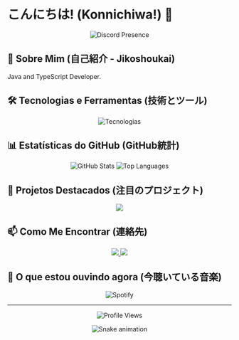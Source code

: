 # こんにちは! (Konnichiwa!) 👋

<div align="center">
  <img src="https://lanyard.cnrad.dev/api/936545483378290708" alt="Discord Presence" />
</div>

## 🎌 Sobre Mim (自己紹介 - Jikoshoukai)

Java and TypeScript Developer.

## 🛠️ Tecnologias e Ferramentas (技術とツール)

<div align="center">
  <img src="https://skillicons.dev/icons?i=ts,react,nodejs,git,github,discord&theme=dark" alt="Tecnologias" />
</div>

## 📊 Estatísticas do GitHub (GitHub統計)

<div align="center">
  <img src="https://github-readme-stats.vercel.app/api?username=gethigheasy&show_icons=true&theme=radical" alt="GitHub Stats" />
  <img src="https://github-readme-stats.vercel.app/api/top-langs/?username=gethigheasy&layout=compact&theme=radical" alt="Top Languages" />
</div>

## 🌸 Projetos Destacados (注目のプロジェクト)

<div align="center">
  <a href="https://github.com/gethigheasy/selfbot-data-checker">
    <img src="https://github-readme-stats.vercel.app/api/pin/?username=gethigheasy&repo=selfbot-data-checker&theme=radical" />
  </a>
</div>

## 📫 Como Me Encontrar (連絡先)

<div align="center">
  <a href="https://discord.com/users/936545483378290708">
    <img src="https://img.shields.io/badge/Discord-7289DA?style=for-the-badge&logo=discord&logoColor=white" />
  </a>
  <a href="https://www.linkedin.com/in/vicdeveloper">
    <img src="https://img.shields.io/badge/LinkedIn-0077B5?style=for-the-badge&logo=linkedin&logoColor=white" />
  </a>
</div>

## 🎵 O que estou ouvindo agora (今聴いている音楽)

<div align="center">
  <img src="https://spotify-github-profile.vercel.app/api/view?uid=y5v0agamz7zpk160vla9bwmwv&cover_image=true&theme=novatorem" alt="Spotify" />
</div>

---

<div align="center">
  <img src="https://komarev.com/ghpvc/?username=gethigheasy&label=Profile%20views&color=0e75b6&style=flat" alt="Profile Views" />
</div>

<p align="center">
  <img src="https://github.com/gethigheasy/gethigheasy/raw/output/github-contribution-grid-snake.svg" alt="Snake animation" />
</p> 
